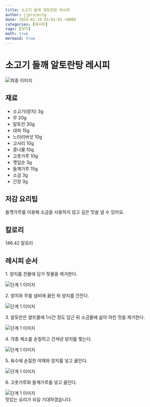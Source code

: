 ```yaml
---
title: 소고기 들깨 알토란탕 레시피
author: jjprojectg
date: 2024-01-29 03:01:01 +0000
categories: [레시피]
tags: [양지]
math: true
mermaid: true
---
```

<meta name="og:type" content="website"/>
<meta charset="UTF-8"/>
<div class="header">
  <h1>소고기 들깨 알토란탕 레시피</h1>
</div>

<div class="container my-4">
  <div class="row">
    <div class="col-12 col-md-6">
      <div class="recipe-image">
        <img src="http://www.foodsafetykorea.go.kr/uploadimg/20190409/20190409052034_1554798034902.jpg" class="step-image" alt="최종 이미지"/>
      </div>
    </div>
    <div class="col-12 col-md-6">
      <div class="ingredients">
        <h2>재료</h2>
        <ul class="card">
          <li> 소고기(양지) 3g </li>
          <li>  무 20g </li>
          <li>  알토란 30g </li>
          <li>  대파 15g </li>
          <li>  느타리버섯 10g </li>
          <li>  고사리 10g </li>
          <li>  콩나물 10g </li>
          <li>  고춧가루 10g </li>
          <li>  깻잎순 3g </li>
          <li>  들깨가루 15g </li>
          <li>  소금 3g </li>
          <li>  간장 3g </li>
</ul>
      </div>
    </div>
    <div class="col-12 col-md-6">
      <div class="ingredients">
        <h2>저감 요리팁</h2>
        <div class="card"> 
          <p>
            들깻가루를 이용해 소금을 사용하지 않고 깊은 맛을 낼 수 있어요.
          </p>
        </div>
      </div>
      <div class="ingredients">
        <h2>칼로리</h2>
        <div class="card"> 
          <p>
            146.42 칼로리
          </p>
        </div>
      </div>
    </div>
  </div>

  <h2 class="my-4">레시피 순서</h2>
  <div class="card recipe-card">
    <div class="card-body recipe-step">
      <p class="card-text step-description">1. 양지를 찬물에 담가 핏물을 제거한다.</p>
      <img src="http://www.foodsafetykorea.go.kr/uploadimg/20190409/20190409052128_1554798088554.jpg" alt="단계 1 이미지" class="step-image"/>
    </div>
  </div>
  <div class="card recipe-card">
    <div class="card-body recipe-step">
      <p class="card-text step-description">2. 양지와 무를 냄비에 끓인 뒤 양지를 건진다.</p>
      <img src="http://www.foodsafetykorea.go.kr/uploadimg/20190409/20190409052151_1554798111041.jpg" alt="단계 1 이미지" class="step-image"/>
    </div>
  </div>
  <div class="card recipe-card">
    <div class="card-body recipe-step">
      <p class="card-text step-description">3. 알토란은 쌀뜨물에 1시간 정도 담근 뒤 소금물에 삶아 아린 맛을 제거한다.</p>
      <img src="http://www.foodsafetykorea.go.kr/uploadimg/20190409/20190409052212_1554798132026.jpg" alt="단계 1 이미지" class="step-image"/>
    </div>
  </div>
  <div class="card recipe-card">
    <div class="card-body recipe-step">
      <p class="card-text step-description">4. 각종 채소를 손질하고 건져낸 양지를 찢는다.</p>
      <img src="http://www.foodsafetykorea.go.kr/uploadimg/20190409/20190409052232_1554798152349.jpg" alt="단계 1 이미지" class="step-image"/>
    </div>
  </div>
  <div class="card recipe-card">
    <div class="card-body recipe-step">
      <p class="card-text step-description">5. 육수에 손질한 야채와 양지를 넣고 끓인다.</p>
      <img src="http://www.foodsafetykorea.go.kr/uploadimg/20190409/20190409052251_1554798171236.jpg" alt="단계 1 이미지" class="step-image"/>
    </div>
  </div>
  <div class="card recipe-card">
    <div class="card-body recipe-step">
      <p class="card-text step-description">6. 고춧가루와 들깨가루를 넣고 끓인다.</p>
      <img src="http://www.foodsafetykorea.go.kr/uploadimg/20190409/20190409052308_1554798188714.jpg" alt="단계 1 이미지" class="step-image"/>
    </div>
  </div>

</div>
맛있는 요리가 되길 기대하겠습니다.
